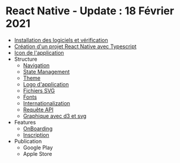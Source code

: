 # React Native - Update : 18 Février 2021

- [Installation des logiciels et vérification](react-native-installation.md)
- [Création d'un projet React Native avec Typescript](creation-project-react-native.md)
- [Icon de l'application](react-native-app-logo.md)
- Structure
  - [Navigation](navigation.md)
  - [State Management](state-management.md)
  - [Theme]()
  - [Logo d'application]()
  - [Fichiers SVG]()
  - [Fonts]()
  - [Internationalization](internationalization.md)
  - [Requête API](api.md)
  - [Graphique avec d3 et svg](graph-d3-svg.md)
- Features
  - [OnBoarding](onboarding.md)
  - [Inscription]()
- Publication
  - Google Play
  - Apple Store 
